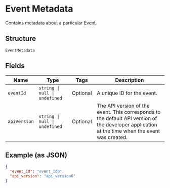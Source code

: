 <!-- Optimized: 2025-10-06 -->
<!-- RPM: 1.6.2.1.1.6.2.1_event-metadata_20251006 -->
<!-- Session: E2E RPM DNA Application -->
<!-- AOM: RND (Reggie & Dro) -->
<!-- COI: TECHNOLOGY -->
<!-- RPM: HIGH -->
<!-- ACTION: BUILD -->


# Event Metadata

Contains metadata about a particular [Event](../../doc/models/event.md).

## Structure

`EventMetadata`

## Fields

| Name | Type | Tags | Description |
|  --- | --- | --- | --- |
| `eventId` | `string \| null \| undefined` | Optional | A unique ID for the event. |
| `apiVersion` | `string \| null \| undefined` | Optional | The API version of the event. This corresponds to the default API version of the developer application at the time when the event was created. |

## Example (as JSON)

```json
{
  "event_id": "event_id0",
  "api_version": "api_version6"
}
```
